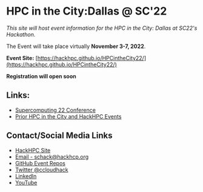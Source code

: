 # HPC in the City:Dallas @ SC'22
_This site will host event information for the HPC in the City: Dallas at SC22's Hackathon._

The Event will take place virtually **November 3-7, 2022**.

**Event Site:** [https://hackhpc.github.io/HPCintheCity22/](https://hackhpc.github.io/HPCintheCity22/)

**Registration will open soon**

## Links: 
* [Supercomputing 22 Conference](https://sc22.supercomputing.org/)
* [Prior HPC in the City and HackHPC Events](http://hackhpc.org/pasthacks/#content2)

## Contact/Social Media Links
* [HackHPC Site](http://hackhpc.org/)
* [Email - schack@hackhcp.org](mailto:schack@hackhcp.org?subject=[HPCintheCity22])
* [GitHub Event Repos](https://github.com/HackHPC)
* [Twitter @ccloudhack](https://twitter.com/ccloudhack)
* [LinkedIn](https://www.linkedin.com/groups/8859728/)
* [YouTube](https://www.youtube.com/channel/UCESkfjHWsERvFpJgPmWXRSA/playlists)
